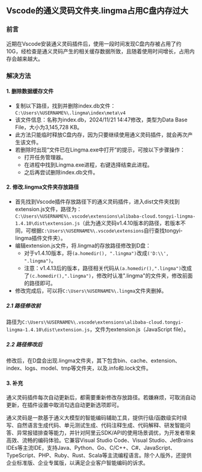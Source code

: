## Vscode的通义灵码文件夹.lingma占用C盘内存过大

### 前言
近期在Vscode安装通义灵码插件后，使用一段时间发现C盘内存被占用了约10G，经检查是通义灵码产生的相关缓存数据所致，且随着使用时间增长，占用内存会越来越大。

### 解决方法

#### 1. 删除数据缓存文件
- 复制以下路径，找到并删除index.db文件：`C:\Users\%USERNAME%\.lingma\index\meta\v4`
- 该文件信息：名称为index.db，2024/11/21 14:47修改，类型为Data Base File，大小为3,145,728 KB。
- 此方法只能临时释放C盘内存，因为只要继续使用通义灵码插件，就会再次产生该文件。
- 若删除时出现“文件已在Lingma.exe中打开”的提示，可按以下步骤操作：
  - 打开任务管理器。
  - 在进程中找到Lingma.exe进程，右键选择结束此进程。
  - 之后再尝试删除index.db文件。

#### 2. 修改.lingma文件夹存放路径
- 首先找到Vscode插件存放路径下的通义灵码插件，进入dist文件夹找到extension.js文件，路径为：`C:\Users\%USERNAME%\.vscode\extensions\alibaba-cloud.tongyi-lingma-1.4.10\dist\extension.js`（此为通义灵码v1.4.10版本的路径，若版本不同，可根据`C:\Users\%USERNAME%\.vscode\extensions`自行查找tongyi-lingma插件文件夹）。
- 编辑extension.js文件，将.lingma的存放路径修改到D盘：
  - 对于v1.4.10版本，将`(a.homedir(), ".lingma")`改成`('D:\\', ".lingma")`。
  - 注意：v1.4.13后的版本，路径相关代码从`(a.homedir(),".lingma")`改成了`(c.homedir(),".lingma")`，修改时认准".lingma"的文件夹，修改前面的路径即可。
- 修改完成后，可以将`C:\Users\%USERNAME%\.lingma`文件夹删掉。

##### 2.1 路径修改前
路径为`C:\Users\%USERNAME%\.vscode\extensions\alibaba-cloud.tongyi-lingma-1.4.10\dist\extension.js`，文件为extension.js（JavaScript file）。

##### 2.2 路径修改后
修改后，在D盘会出现.lingma文件夹，其下包含bin、cache、extension、index、logs、model、tmp等文件夹，以及.info和.lock文件。

#### 3. 补充
通义灵码插件每次自动更新后，都需要重新修改存放路径。若嫌麻烦，可取消自动更新，在插件设置中取消勾选自动更新选项即可。

通义灵码是一款基于通义大模型的智能编码辅助工具，提供行级/函数级实时续写、自然语言生成代码、单元测试生成、代码注释生成、代码解释、研发智能问答、异常报错排查等能力，并针对阿里云SDK/API的使用场景调优，为开发者带来高效、流畅的编码体验。它兼容Visual Studio Code、Visual Studio、JetBrains IDEs等主流IDE，支持Java、Python、Go、C/C++、C#、JavaScript、TypeScript、PHP、Ruby、Rust、Scala等主流编程语言。除个人版外，还提供企业标准版、企业专属版，以满足企业客户智能编码的诉求。